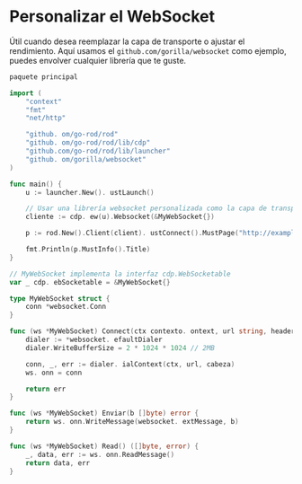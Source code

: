 # Personalizar el WebSocket

Útil cuando desea reemplazar la capa de transporte o ajustar el rendimiento. Aquí usamos el `github.com/gorilla/websocket` como ejemplo, puedes envolver cualquier librería que te guste.

```go
paquete principal

import (
    "context"
    "fmt"
    "net/http"

    "github. om/go-rod/rod"
    "github. om/go-rod/rod/lib/cdp"
    "github.com/go-rod/rod/lib/launcher"
    "github. om/gorilla/websocket"
)

func main() {
    u := launcher.New(). ustLaunch()

    // Usar una librería websocket personalizada como la capa de transporte para JSON-RPC
    cliente := cdp. ew(u).Websocket(&MyWebSocket{})

    p := rod.New().Client(client). ustConnect().MustPage("http://example.com")

    fmt.Println(p.MustInfo().Title)
}

// MyWebSocket implementa la interfaz cdp.WebSocketable
var _ cdp. ebSocketable = &MyWebSocket{}

type MyWebSocket struct {
    conn *websocket.Conn
}

func (ws *MyWebSocket) Connect(ctx contexto. ontext, url string, header http.Header) error {
    dialer := *websocket. efaultDialer
    dialer.WriteBufferSize = 2 * 1024 * 1024 // 2MB

    conn, _, err := dialer. ialContext(ctx, url, cabeza)
    ws. onn = conn

    return err
}

func (ws *MyWebSocket) Enviar(b []byte) error {
    return ws. onn.WriteMessage(websocket. extMessage, b)
}

func (ws *MyWebSocket) Read() ([]byte, error) {
    _, data, err := ws. onn.ReadMessage()
    return data, err
}
```
